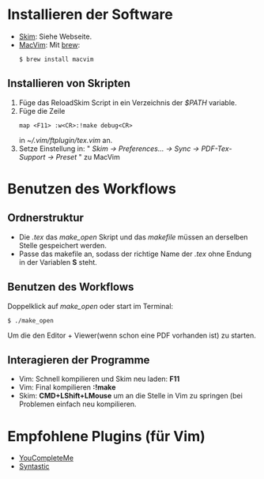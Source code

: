 # Installieren der Software
 - [Skim](https://sourceforge.net/projects/skim-app/):
     Siehe Webseite.
 - [MacVim](http://macvim-dev.github.io/macvim/):
     Mit [brew](https://brew.sh):
     ```
     $ brew install macvim
     ```

## Installieren von Skripten
 1. Füge das ReloadSkim Script in ein Verzeichnis der *$PATH* variable.
 1. Füge die Zeile
    ```vimscript 
    map <F11> :w<CR>:!make debug<CR>
    ```
    in *~/.vim/ftplugin/tex.vim* an.
 1. Setze Einstellung in: " *Skim -> Preferences... -> Sync -> PDF-Tex-Support -> 
    Preset* " zu MacVim

# Benutzen des Workflows
## Ordnerstruktur
 - Die *.tex* das  *make_open* Skript und das *makefile* müssen an derselben
Stelle gespeichert werden. 
 - Passe das makefile an, sodass der richtige Name der *.tex* ohne Endung in 
   der Variablen **S** steht.

## Benutzen des Workflows
Doppelklick auf *make_open* oder start im Terminal:
```
$ ./make_open
```
Um die den Editor + Viewer(wenn schon eine PDF vorhanden ist) zu starten.
## Interagieren der Programme
 - Vim: Schnell kompilieren und Skim neu laden: **F11**
 - Vim: Final kompilieren **:!make**
 - Skim: **CMD+LShift+LMouse** um an die Stelle in Vim zu springen (bei Problemen
   einfach neu kompilieren.

# Empfohlene Plugins (für Vim)
 - [YouCompleteMe](https://github.com/Valloric/YouCompleteMe)
 - [Syntastic](https://github.com/vim-syntastic/syntastic)
